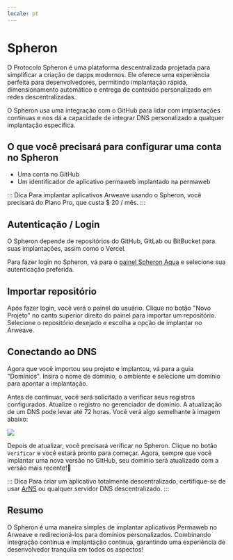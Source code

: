 ```yaml
---
locale: pt
---
```

# Spheron

O Protocolo Spheron é uma plataforma descentralizada projetada para simplificar a criação de dapps modernos. Ele oferece uma experiência perfeita para desenvolvedores, permitindo implantação rápida, dimensionamento automático e entrega de conteúdo personalizado em redes descentralizadas.

O Spheron usa uma integração com o GitHub para lidar com implantações contínuas e nos dá a capacidade de integrar DNS personalizado a qualquer implantação específica.

## O que você precisará para configurar uma conta no Spheron

* Uma conta no GitHub
* Um identificador de aplicativo permaweb implantado na permaweb

::: Dica
Para implantar aplicativos Arweave usando o Spheron, você precisará do Plano Pro, que custa $ 20 / mês.
:::

## Autenticação / Login

O Spheron depende de repositórios do GitHub, GitLab ou BitBucket para suas implantações, assim como o Vercel.

Para fazer login no Spheron, vá para o [painel Spheron Aqua](https://app.spheron.network/) e selecione sua autenticação preferida.

## Importar repositório

Após fazer login, você verá o painel do usuário. Clique no botão "Novo Projeto" no canto superior direito do painel para importar um repositório. Selecione o repositório desejado e escolha a opção de implantar no Arweave.

## Conectando ao DNS

Agora que você importou seu projeto e implantou, vá para a guia "Domínios". Insira o nome de domínio, o ambiente e selecione um domínio para apontar a implantação.

Antes de continuar, você será solicitado a verificar seus registros configurados. Atualize o registro no gerenciador de domínio. A atualização de um DNS pode levar até 72 horas. Você verá algo semelhante à imagem abaixo:

<img src="https://arweave.net/8BNk8spFayPCdCHx1XrsoMtMdX1-qsDYAORPJ8BNZ3Y" />

Depois de atualizar, você precisará verificar no Spheron. Clique no botão `Verificar` e você estará pronto para começar. Agora, sempre que você implantar uma nova versão no GitHub, seu domínio será atualizado com a versão mais recente!🎉

::: Dica
Para criar um aplicativo totalmente descentralizado, certifique-se de usar [ArNS](https://ar.io/arns) ou qualquer servidor DNS descentralizado.
:::

## Resumo

O Spheron é uma maneira simples de implantar aplicativos Permaweb no Arweave e redirecioná-los para domínios personalizados. Combinando integração contínua e implantação contínua, garantindo uma experiência de desenvolvedor tranquila em todos os aspectos!